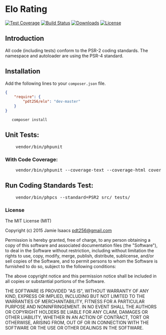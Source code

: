 Elo Rating
=================
[![Test Coverage](http://img.shields.io/badge/coverage-100%25-brightgreen.svg)](https://codeclimate.com/github/inklabs/kommerce-core)
[![Build Status](https://travis-ci.org/pdt256/elo.svg?branch=master)](https://travis-ci.org/pdt256/elo)
[![Downloads](https://img.shields.io/packagist/dt/pdt256/elo.svg)](https://packagist.org/packages/pdt256/elo)
[![License](https://img.shields.io/packagist/l/pdt256/elo.svg)](https://github.com/pdt256/elo/blob/master/LICENSE.txt)

## Introduction

All code (including tests) conform to the PSR-2 coding standards. The namespace and autoloader
are using the PSR-4 standard.

## Installation

Add the following lines to your ``composer.json`` file.

```JSON
{
    "require": {
        "pdt256/elo": "dev-master"
    }
}
```

```
   composer install
```

## Unit Tests:

<pre>
    vendor/bin/phpunit
</pre>

### With Code Coverage:

<pre>
    vendor/bin/phpunit --coverage-text --coverage-html coverage_report
</pre>

## Run Coding Standards Test:

<pre>
    vendor/bin/phpcs --standard=PSR2 src/ tests/
</pre>

### License

The MIT License (MIT)

Copyright (c) 2015 Jamie Isaacs <pdt256@gmail.com>

Permission is hereby granted, free of charge, to any person obtaining a copy
of this software and associated documentation files (the "Software"), to deal
in the Software without restriction, including without limitation the rights
to use, copy, modify, merge, publish, distribute, sublicense, and/or sell
copies of the Software, and to permit persons to whom the Software is
furnished to do so, subject to the following conditions:

The above copyright notice and this permission notice shall be included in
all copies or substantial portions of the Software.

THE SOFTWARE IS PROVIDED "AS IS", WITHOUT WARRANTY OF ANY KIND, EXPRESS OR
IMPLIED, INCLUDING BUT NOT LIMITED TO THE WARRANTIES OF MERCHANTABILITY,
FITNESS FOR A PARTICULAR PURPOSE AND NONINFRINGEMENT. IN NO EVENT SHALL THE
AUTHORS OR COPYRIGHT HOLDERS BE LIABLE FOR ANY CLAIM, DAMAGES OR OTHER
LIABILITY, WHETHER IN AN ACTION OF CONTRACT, TORT OR OTHERWISE, ARISING FROM,
OUT OF OR IN CONNECTION WITH THE SOFTWARE OR THE USE OR OTHER DEALINGS IN
THE SOFTWARE.
